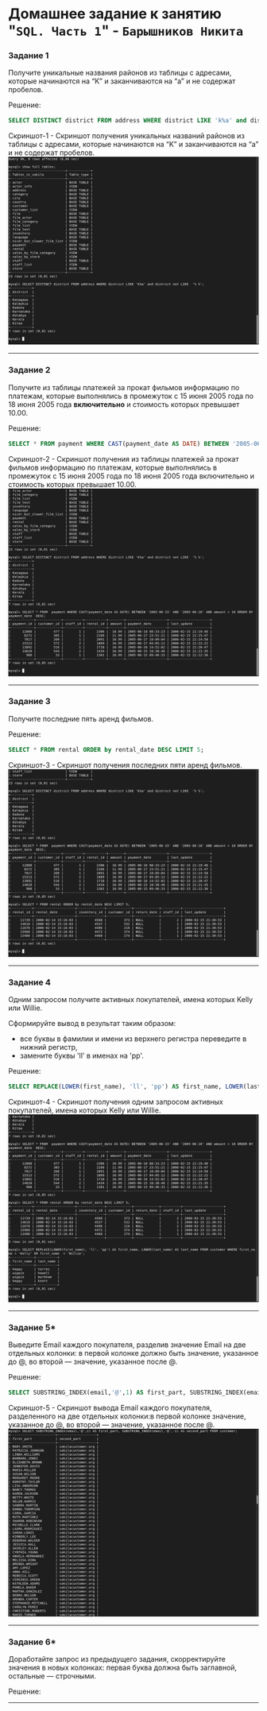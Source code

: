 # Домашнее задание к занятию "`SQL. Часть 1`" - `Барышников Никита`


### Задание 1

Получите уникальные названия районов из таблицы с адресами, которые начинаются на “K” и заканчиваются на “a” и не содержат пробелов.

Решение:

```sql
SELECT DISTINCT district FROM address WHERE district LIKE 'k%a' and district not LIKE '% %';
```

Скриншот-1 - Скриншот получения уникальных названий районов из таблицы с адресами, которые начинаются на “K” и заканчиваются на “a” и не содержат пробелов.
![Скриншот-1](https://github.com/BaryshnikovNV/Databases-and-information-security/blob/main/img/12-03/12.3.1_Скриншот_получения_уникальных_названий_районов_из_таблицы_с_адресами,_которые_начинаются_на_“K”_и_заканчиваются_на_“a”_и_не_содержат_пробелов.png)

---

### Задание 2

Получите из таблицы платежей за прокат фильмов информацию по платежам, которые выполнялись в промежуток с 15 июня 2005 года по 18 июня 2005 года **включительно** и стоимость которых превышает 10.00.

Решение:

```sql
SELECT * FROM payment WHERE CAST(payment_date AS DATE) BETWEEN '2005-06-15' AND '2005-06-18' AND amount > 10 ORDER BY payment_date DESC;
```

Скриншот-2 - Скриншот получения из таблицы платежей за прокат фильмов информацию по платежам, которые выполнялись в промежуток с 15 июня 2005 года по 18 июня 2005 года включительно и стоимость которых превышает 10.00.
![Скриншот-2](https://github.com/BaryshnikovNV/Databases-and-information-security/blob/main/img/12-03/12.3.2_Скриншот_получения_из_таблицы_платежей_за_прокат_фильмов_информацию_по_платежам.png)

---

### Задание 3

Получите последние пять аренд фильмов.

Решение:

```sql
SELECT * FROM rental ORDER by rental_date DESC LIMIT 5;
```

Скриншот-3 - Скриншот получения последних пяти аренд фильмов.
![Скриншот-3](https://github.com/BaryshnikovNV/Databases-and-information-security/blob/main/img/12-03/12.3.3_Скриншот_получения_последних_пяти_аренд_фильмов.png)

---

### Задание 4

Одним запросом получите активных покупателей, имена которых Kelly или Willie. 

Сформируйте вывод в результат таким образом:
- все буквы в фамилии и имени из верхнего регистра переведите в нижний регистр,
- замените буквы 'll' в именах на 'pp'.

Решение:

```sql
SELECT REPLACE(LOWER(first_name), 'll', 'pp') AS first_name, LOWER(last_name) AS last_name FROM customer WHERE first_name = 'Kelly' OR first_name = 'Willie';
```

Скриншот-4 - Скриншот получения одним запросом активных покупателей, имена которых Kelly или Willie.
![Скриншот-4](https://github.com/BaryshnikovNV/Databases-and-information-security/blob/main/img/12-03/12.3.4_Скриншот_получения_одним_запросом_активных_покупателей,_имена_которых_Kelly_или_Willie.png)

---

### Задание 5*

Выведите Email каждого покупателя, разделив значение Email на две отдельных колонки: в первой колонке должно быть значение, указанное до @, во второй — значение, указанное после @.

Решение:

```sql
SELECT SUBSTRING_INDEX(email,'@',1) AS first_part, SUBSTRING_INDEX(email,'@',-1) AS second_part FROM customer;
```

Скриншот-5 - Скриншот вывода Email каждого покупателя, разделенного на две отдельных колонки:в первой колонке значение, указанное до @, во второй — значение, указанное после @.
![Скриншот-5](https://github.com/BaryshnikovNV/Databases-and-information-security/blob/main/img/12-03/12.3.5_Скриншот_вывода_Email_каждого_покупателя,_разделенного_на_две_отдельных_колонки.png)

---

### Задание 6*

Доработайте запрос из предыдущего задания, скорректируйте значения в новых колонках: первая буква должна быть заглавной, остальные — строчными.

Решение:



---